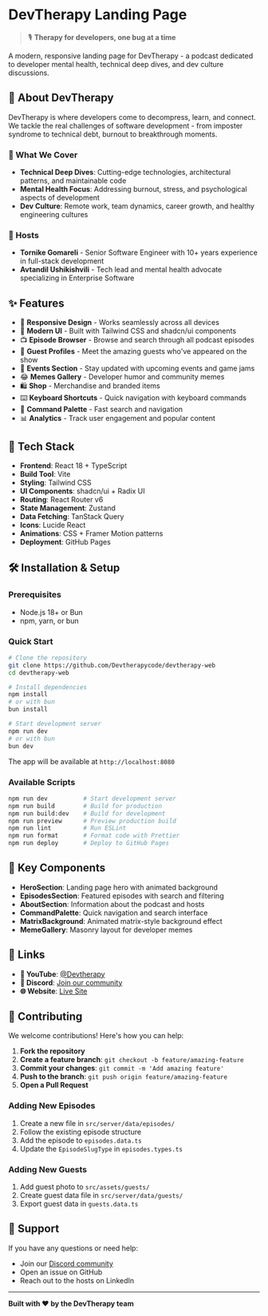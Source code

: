 # DevTherapy Landing Page

> 🎙️ **Therapy for developers, one bug at a time**

A modern, responsive landing page for DevTherapy - a podcast dedicated to developer mental health, technical deep dives, and dev culture discussions.

## 🌟 About DevTherapy

DevTherapy is where developers come to decompress, learn, and connect. We tackle the real challenges of software development - from imposter syndrome to technical debt, burnout to breakthrough moments.

### 🎯 What We Cover

- **Technical Deep Dives**: Cutting-edge technologies, architectural patterns, and maintainable code
- **Mental Health Focus**: Addressing burnout, stress, and psychological aspects of development
- **Dev Culture**: Remote work, team dynamics, career growth, and healthy engineering cultures

### 🎤 Hosts

- **Tornike Gomareli** - Senior Software Engineer with 10+ years experience in full-stack development
- **Avtandil Ushikishvili** - Tech lead and mental health advocate specializing in Enterprise Software

## ✨ Features

- 📱 **Responsive Design** - Works seamlessly across all devices
- 🎨 **Modern UI** - Built with Tailwind CSS and shadcn/ui components
- 📺 **Episode Browser** - Browse and search through all podcast episodes
- 👥 **Guest Profiles** - Meet the amazing guests who've appeared on the show
- 🎉 **Events Section** - Stay updated with upcoming events and game jams
- 😂 **Memes Gallery** - Developer humor and community memes
- 🛍️ **Shop** - Merchandise and branded items
- ⌨️ **Keyboard Shortcuts** - Quick navigation with keyboard commands
- 🎯 **Command Palette** - Fast search and navigation
- 📊 **Analytics** - Track user engagement and popular content

## 🚀 Tech Stack

- **Frontend**: React 18 + TypeScript
- **Build Tool**: Vite
- **Styling**: Tailwind CSS
- **UI Components**: shadcn/ui + Radix UI
- **Routing**: React Router v6
- **State Management**: Zustand
- **Data Fetching**: TanStack Query
- **Icons**: Lucide React
- **Animations**: CSS + Framer Motion patterns
- **Deployment**: GitHub Pages

## 🛠️ Installation & Setup

### Prerequisites

- Node.js 18+ or Bun
- npm, yarn, or bun

### Quick Start

```bash
# Clone the repository
git clone https://github.com/Devtherapycode/devtherapy-web
cd devtherapy-web

# Install dependencies
npm install
# or with bun
bun install

# Start development server
npm run dev
# or with bun
bun dev
```

The app will be available at `http://localhost:8080`

### Available Scripts

```bash
npm run dev          # Start development server
npm run build        # Build for production
npm run build:dev    # Build for development
npm run preview      # Preview production build
npm run lint         # Run ESLint
npm run format       # Format code with Prettier
npm run deploy       # Deploy to GitHub Pages
```

## 🎨 Key Components

- **HeroSection**: Landing page hero with animated background
- **EpisodesSection**: Featured episodes with search and filtering
- **AboutSection**: Information about the podcast and hosts
- **CommandPalette**: Quick navigation and search interface
- **MatrixBackground**: Animated matrix-style background effect
- **MemeGallery**: Masonry layout for developer memes

## 🔗 Links

- **🎥 YouTube**: [@Devtherapy](https://www.youtube.com/@Devtherapy)
- **💬 Discord**: [Join our community](https://discord.gg/devtherapy)
- **🌐 Website**: [Live Site](https://devtherapy.ge)

## 🤝 Contributing

We welcome contributions! Here's how you can help:

1. **Fork the repository**
2. **Create a feature branch**: `git checkout -b feature/amazing-feature`
3. **Commit your changes**: `git commit -m 'Add amazing feature'`
4. **Push to the branch**: `git push origin feature/amazing-feature`
5. **Open a Pull Request**

### Adding New Episodes

1. Create a new file in `src/server/data/episodes/`
2. Follow the existing episode structure
3. Add the episode to `episodes.data.ts`
4. Update the `EpisodeSlugType` in `episodes.types.ts`

### Adding New Guests

1. Add guest photo to `src/assets/guests/`
2. Create guest data file in `src/server/data/guests/`
3. Export guest data in `guests.data.ts`

## 💬 Support

If you have any questions or need help:

- Join our [Discord community](https://discord.gg/devtherapy)
- Open an issue on GitHub
- Reach out to the hosts on LinkedIn

---

**Built with ❤️ by the DevTherapy team**
